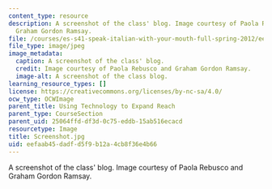 ```yaml
---
content_type: resource
description: A screenshot of the class' blog. Image courtesy of Paola Rebusco and
  Graham Gordon Ramsay.
file: /courses/es-s41-speak-italian-with-your-mouth-full-spring-2012/eefaab45dadfd5f9b12a4cb8f36e4b66_Screenshot.jpg
file_type: image/jpeg
image_metadata:
  caption: A screenshot of the class' blog.
  credit: Image courtesy of Paola Rebusco and Graham Gordon Ramsay.
  image-alt: A screenshot of the class blog.
learning_resource_types: []
license: https://creativecommons.org/licenses/by-nc-sa/4.0/
ocw_type: OCWImage
parent_title: Using Technology to Expand Reach
parent_type: CourseSection
parent_uid: 25064ffd-df3d-0c75-eddb-15ab516ecacd
resourcetype: Image
title: Screenshot.jpg
uid: eefaab45-dadf-d5f9-b12a-4cb8f36e4b66
---
```

A screenshot of the class' blog. Image courtesy of Paola Rebusco and Graham Gordon Ramsay.